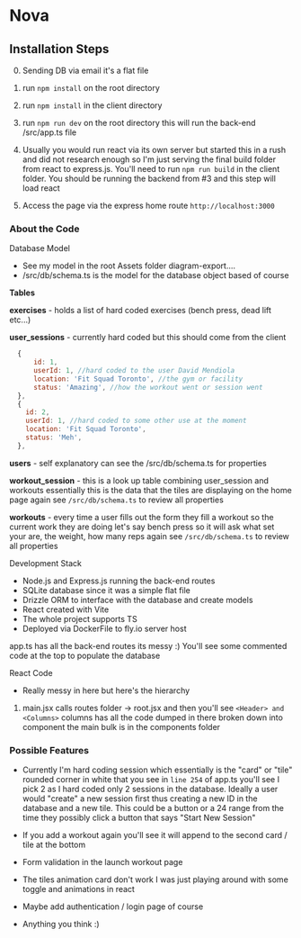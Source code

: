 # Nova

## Installation Steps

0. Sending DB via email it's a flat file

1. run `npm install` on the root directory

2. run `npm install` in the client directory

3. run `npm run dev` on the root directory this will run the back-end /src/app.ts file

4. Usually you would run react via its own server but started this in a rush and did not research enough so I'm just serving the final build folder from react to express.js. You'll need to run `npm run build` in the client folder. You should be running the backend from #3 and this step will load react

5. Access the page via the express home route `http://localhost:3000`

### About the Code

Database Model

- See my model in the root Assets folder diagram-export....
- /src/db/schema.ts is the model for the database object based of course

**Tables**

**exercises** - holds a list of hard coded exercises (bench press, dead lift etc...)

**user_sessions** - currently hard coded but this should come from the client

```javascript
  {
      id: 1,
      userId: 1, //hard coded to the user David Mendiola
      location: 'Fit Squad Toronto', //the gym or facility
      status: 'Amazing', //how the workout went or session went
  },
  {
    id: 2,
    userId: 1, //hard coded to some other use at the moment
    location: 'Fit Squad Toronto',
    status: 'Meh',
  },
```

**users** - self explanatory can see the /src/db/schema.ts for properties

**workout_session** - this is a look up table combining user_session and workouts essentially this is the data that the tiles are displaying on the home page again see `/src/db/schema.ts` to review all properties

**workouts** - every time a user fills out the form they fill a workout so the current work they are doing let's say bench press so it will ask what set your are, the weight, how many reps again see `/src/db/schema.ts` to review all properties

Development Stack

- Node.js and Express.js running the back-end routes
- SQLite database since it was a simple flat file
- Drizzle ORM to interface with the database and create models
- React created with Vite
- The whole project supports TS
- Deployed via DockerFile to fly.io server host

app.ts has all the back-end routes its messy :) You'll see some commented code at the top to populate the database

React Code

- Really messy in here but here's the hierarchy

1. main.jsx calls routes folder -> root.jsx and then you'll see `<Header> and <Columns>` columns has all the code dumped in there broken down into component the main bulk is in the components folder

### Possible Features

- Currently I'm hard coding session which essentially is the "card" or "tile" rounded corner in white that you see in `line 254` of app.ts you'll see I pick 2 as I hard coded only 2 sessions in the database. Ideally a user would "create" a new session first thus creating a new ID in the database and a new tile. This could be a button or a 24 range from the time they possibly click a button that says "Start New Session"

- If you add a workout again you'll see it will append to the second card / tile at the bottom

- Form validation in the launch workout page

- The tiles animation card don't work I was just playing around with some toggle and animations in react

- Maybe add authentication / login page of course

- Anything you think :)
